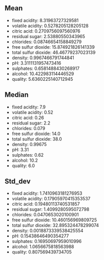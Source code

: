 ## Mean
- fixed acidity: 8.31963727329581
- volatile acidity: 0.5278205128205128
- citric acid: 0.2709756097560976
- residual sugar: 2.53880550343965
- chlorides: 0.08746654158849279
- free sulfur dioxide: 15.874921826141339
- total sulfur dioxide: 46.46779237023139
- density: 0.9967466791744841
- pH: 3.3111131957473416
- sulphates: 0.6581488430268917
- alcohol: 10.422983114446529
- quality: 5.6360225140712945
## Median
- fixed acidity: 7.9
- volatile acidity: 0.52
- citric acid: 0.26
- residual sugar: 2.2
- chlorides: 0.079
- free sulfur dioxide: 14.0
- total sulfur dioxide: 38.0
- density: 0.99675
- pH: 3.31
- sulphates: 0.62
- alcohol: 10.2
- quality: 6.0
## Std_dev
- fixed acidity: 1.7410963181276953
- volatile acidity: 0.17905970415353537
- citric acid: 0.19480113740531857
- residual sugar: 1.4099280595072798
- chlorides: 0.0470653020100901
- free sulfur dioxide: 10.460156969809725
- total sulfur dioxide: 32.895324478299074
- density: 0.0018873339538425554
- pH: 0.15438646490354277
- sulphates: 0.16950697959010996
- alcohol: 1.0656675818563988
- quality: 0.807569439734705

